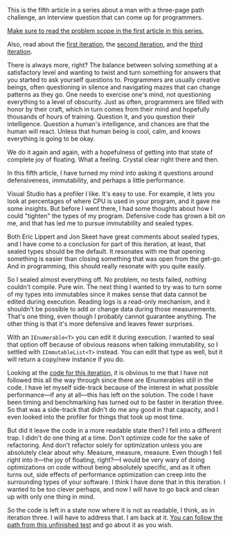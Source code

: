 [//]: # "title: Three Page Path Challenge - fourth iteration"
[//]: # "slug: three-page-path-challenge-fourth-iteration"
[//]: # "pubDate: 26/8/2024 17:00"
[//]: # "lastModified: 26/8/2024 10:22"
[//]: # "excerpt: "
[//]: # "categories: software"
[//]: # "isPublished: true"

This is the fifth article in a series about a man with a three-page path challenge, an interview question that can come up for programmers.

[Make sure to read the problem scope in the first article in this series.](/a-man-with-a-three-page-path-challenge.html)

Also, read about the [first iteration](/three-page-path-challenge-first-iteration.html), the [second iteration](/three-page-path-challenge-second-iteration.html), and the [third iteration](/three-page-path-challenge-third-iteration.html).

There is always more, right? The balance between solving something at a satisfactory level and wanting to twist and turn something for answers that you started to ask yourself questions to. Programmers are usually creative beings, often questioning in silence and navigating mazes that can change patterns as they go. One needs to exercise one's mind, not questioning everything to a level of obscurity. Just as often, programmers are filled with honor by their craft, which in turn comes from their mind and hopefully thousands of hours of training. Question it, and you question their intelligence. Question a human's intelligence, and chances are that the human will react. Unless that human being is cool, calm, and knows everything is going to be okay.

We do it again and again, with a hopefulness of getting into that state of complete joy of floating. What a feeling. Crystal clear right there and then.

In this fifth article, I have turned my mind into asking it questions around defensiveness, immutability, and perhaps a little performance.

Visual Studio has a profiler I like. It's easy to use. For example, it lets you look at percentages of where CPU is used in your program, and it gave me some insights. But before I went there, I had some thoughts about how I could "tighten" the types of my program. Defensive code has grown a bit on me, and that has led me to pursue immutability and sealed types.

Both Eric Lippert and Jon Skeet have great comments about sealed types, and I have come to a conclusion for part of this iteration, at least, that sealed types should be the default. It resonates with me that opening something is easier than closing something that was open from the get-go. And in programming, this should really resonate with you quite easily.

So I sealed almost everything off. No problem, no tests failed, nothing couldn't compile. Pure win. The next thing I wanted to try was to turn some of my types into immutables since it makes sense that data cannot be edited during execution. Reading logs is a read-only mechanism, and it shouldn't be possible to add or change data during those measurements. That's one thing, even though I probably cannot guarantee anything. The other thing is that it's more defensive and leaves fewer surprises.

With an ```IEnumerable<T>``` you can edit it during execution. I wanted to seal that option off because of obvious reasons when talking immutability, so I settled with ```IImmutableList<T>``` instead. You can edit that type as well, but it will return a copy/new instance if you do.

Looking at the [code for this iteration](https://github.com/Danielovich/LogParsingKata/tree/fourthiteration), it is obvious to me that I have not followed this all the way through since there are IEnumerables still in the code. I have let myself side-track because of the interest in what possible performance—if any at all—this has left on the solution. The code I have been timing and benchmarking has turned out to be faster in iteration three. So that was a side-track that didn't do me any good in that capacity, and I even looked into the profiler for things that took up most time.

But did it leave the code in a more readable state then? I fell into a different trap. I didn't do one thing at a time. Don't optimize code for the sake of refactoring. And don't refactor solely for optimization unless you are absolutely clear about why. Measure, measure, measure. Even though I fell right into it—the joy of floating, right?—I would be very wary of doing optimizations on code without being absolutely specific, and as it often turns out, side effects of performance optimization can creep into the surrounding types of your software. I think I have done that in this iteration. I wanted to be too clever perhaps, and now I will have to go back and clean up with only one thing in mind.

So the code is left in a state now where it is not as readable, I think, as in iteration three. I will have to address that. I am back at it. [You can follow the path from this unfinished test](https://github.com/Danielovich/LogParsingKata/blob/fourthiteration/logparserkata/PathPatternsLogEntryFileTests.cs) and go about it as you wish.